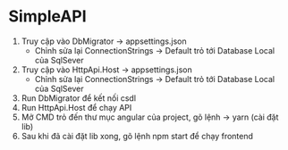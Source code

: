 # SimpleAPI
1. Truy cập vào DbMigrator -> appsettings.json
   - Chỉnh sửa lại ConnectionStrings -> Default trỏ tới Database Local của SqlSever
2. Truy cập vào HttpApi.Host -> appsettings.json
   - Chỉnh sửa lại ConnectionStrings -> Default trỏ tới Database Local của SqlSever
3. Run DbMigrator để kết nối csdl
4. Run HttpApi.Host để chạy API
5. Mở CMD trỏ đến thư mục angular của project, gõ lệnh -> yarn (cài đặt lib) 
6. Sau khi đã cài đặt lib xong, gõ lệnh npm start để chạy frontend
